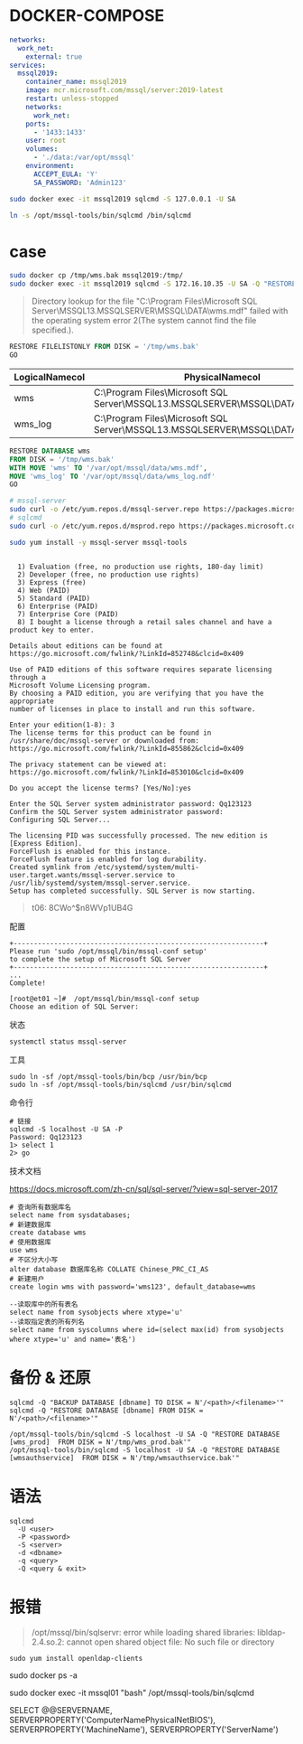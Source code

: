 # DOCKER-COMPOSE

```yml
networks:
  work_net:
    external: true
services:
  mssql2019:
    container_name: mssql2019
    image: mcr.microsoft.com/mssql/server:2019-latest
    restart: unless-stopped
    networks:
      work_net:
    ports:
      - '1433:1433'
    user: root
    volumes:
      - './data:/var/opt/mssql'
    environment:
      ACCEPT_EULA: 'Y'
      SA_PASSWORD: 'Admin123'
```

```sh
sudo docker exec -it mssql2019 sqlcmd -S 127.0.0.1 -U SA

ln -s /opt/mssql-tools/bin/sqlcmd /bin/sqlcmd
```

# case

```sh
sudo docker cp /tmp/wms.bak mssql2019:/tmp/
sudo docker exec -it mssql2019 sqlcmd -S 172.16.10.35 -U SA -Q "RESTORE DATABASE [wms] FROM DISK = N'/tmp/wms.bak'"
```

> Directory lookup for the file "C:\Program Files\Microsoft SQL Server\MSSQL13.MSSQLSERVER\MSSQL\DATA\wms.mdf" failed with the operating system error 2(The system cannot find the file specified.).

```sql
RESTORE FILELISTONLY FROM DISK = '/tmp/wms.bak'
GO

```

| LogicalNamecol | PhysicalNamecol                                                                  |
| -------------- | -------------------------------------------------------------------------------- |
| wms            | C:\Program Files\Microsoft SQL Server\MSSQL13.MSSQLSERVER\MSSQL\DATA\wms.mdf     |
| wms_log        | C:\Program Files\Microsoft SQL Server\MSSQL13.MSSQLSERVER\MSSQL\DATA\wms_log.ldf |


```sql
RESTORE DATABASE wms
FROM DISK = '/tmp/wms.bak'
WITH MOVE 'wms' TO '/var/opt/mssql/data/wms.mdf',
MOVE 'wms_log' TO '/var/opt/mssql/data/wms_log.ndf'
GO
```


```sh
# mssql-server
sudo curl -o /etc/yum.repos.d/mssql-server.repo https://packages.microsoft.com/config/rhel/7/mssql-server-2019.repo
# sqlcmd
sudo curl -o /etc/yum.repos.d/msprod.repo https://packages.microsoft.com/config/rhel/7/prod.repo 

sudo yum install -y mssql-server mssql-tools
```

```

  1) Evaluation (free, no production use rights, 180-day limit)
  2) Developer (free, no production use rights)
  3) Express (free)
  4) Web (PAID)
  5) Standard (PAID)
  6) Enterprise (PAID)
  7) Enterprise Core (PAID)
  8) I bought a license through a retail sales channel and have a product key to enter.
 
Details about editions can be found at
https://go.microsoft.com/fwlink/?LinkId=852748&clcid=0x409
 
Use of PAID editions of this software requires separate licensing through a
Microsoft Volume Licensing program.
By choosing a PAID edition, you are verifying that you have the appropriate
number of licenses in place to install and run this software.
 
Enter your edition(1-8): 3
The license terms for this product can be found in
/usr/share/doc/mssql-server or downloaded from:
https://go.microsoft.com/fwlink/?LinkId=855862&clcid=0x409
 
The privacy statement can be viewed at:
https://go.microsoft.com/fwlink/?LinkId=853010&clcid=0x409
 
Do you accept the license terms? [Yes/No]:yes
 
Enter the SQL Server system administrator password: Qq123123
Confirm the SQL Server system administrator password:
Configuring SQL Server...
 
The licensing PID was successfully processed. The new edition is [Express Edition].
ForceFlush is enabled for this instance.
ForceFlush feature is enabled for log durability.
Created symlink from /etc/systemd/system/multi-user.target.wants/mssql-server.service to /usr/lib/systemd/system/mssql-server.service.
Setup has completed successfully. SQL Server is now starting.
```

> t06: 8CWo^$n8WVp1UB4G 

配置
```
+--------------------------------------------------------------+
Please run 'sudo /opt/mssql/bin/mssql-conf setup'
to complete the setup of Microsoft SQL Server
+--------------------------------------------------------------+
...
Complete!

[root@et01 ~]#  /opt/mssql/bin/mssql-conf setup
Choose an edition of SQL Server:
```

状态
```
systemctl status mssql-server
```
工具
```
sudo ln -sf /opt/mssql-tools/bin/bcp /usr/bin/bcp
sudo ln -sf /opt/mssql-tools/bin/sqlcmd /usr/bin/sqlcmd
```

命令行
```
# 链接
sqlcmd -S localhost -U SA -P
Password: Qq123123
1> select 1
2> go
```
技术文档

https://docs.microsoft.com/zh-cn/sql/sql-server/?view=sql-server-2017
```
# 查询所有数据库名
select name from sysdatabases;
# 新建数据库
create database wms
# 使用数据库
use wms
# 不区分大小写
alter database 数据库名称 COLLATE Chinese_PRC_CI_AS
# 新建用户
create login wms with password='wms123', default_database=wms

--读取库中的所有表名
select name from sysobjects where xtype='u'
--读取指定表的所有列名
select name from syscolumns where id=(select max(id) from sysobjects where xtype='u' and name='表名')
```

# 备份 & 还原
```
sqlcmd -Q "BACKUP DATABASE [dbname] TO DISK = N'/<path>/<filename>'"
sqlcmd -Q "RESTORE DATABASE [dbname] FROM DISK = N'/<path>/<filename>'"

/opt/mssql-tools/bin/sqlcmd -S localhost -U SA -Q "RESTORE DATABASE [wms_prod]  FROM DISK = N'/tmp/wms_prod.bak'"
/opt/mssql-tools/bin/sqlcmd -S localhost -U SA -Q "RESTORE DATABASE [wmsauthservice]  FROM DISK = N'/tmp/wmsauthservice.bak'"

```

# 语法
```
sqlcmd
  -U <user>
  -P <password>
  -S <server>
  -d <dbname>
  -q <query>
  -Q <query & exit>
```

# 报错
 
> /opt/mssql/bin/sqlservr: error while loading shared libraries: libldap-2.4.so.2: cannot open shared object file: No such file or directory

```
sudo yum install openldap-clients
```


sudo docker ps -a

sudo docker exec -it mssql01 "bash"
/opt/mssql-tools/bin/sqlcmd

SELECT @@SERVERNAME,
    SERVERPROPERTY('ComputerNamePhysicalNetBIOS'),
    SERVERPROPERTY('MachineName'),
    SERVERPROPERTY('ServerName')